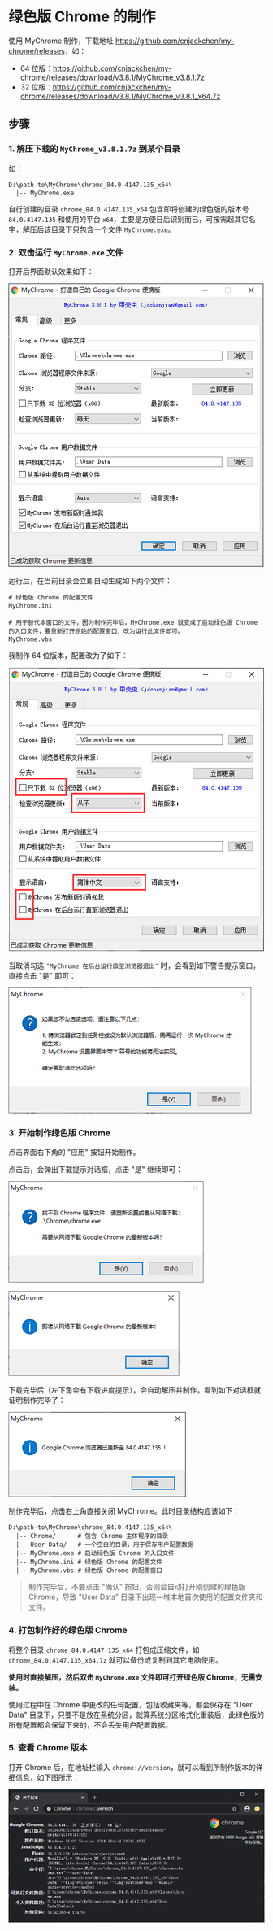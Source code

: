 # 绿色版 Chrome 的制作

使用 MyChrome 制作，下载地址 <https://github.com/cnjackchen/my-chrome/releases>，如：

- 64 位版：<https://github.com/cnjackchen/my-chrome/releases/download/v3.8.1/MyChrome_v3.8.1.7z>
- 32 位版：<https://github.com/cnjackchen/my-chrome/releases/download/v3.8.1/MyChrome_v3.8.1_x64.7z>

## 步骤

### 1. 解压下载的 `MyChrome_v3.8.1.7z` 到某个目录

如：

```
D:\path-to\MyChrome\chrome_84.0.4147.135_x64\
  |-- MyChrome.exe
```

自行创建的目录 `chrome_84.0.4147.135_x64` 包含即将创建的绿色版的版本号 `84.0.4147.135` 和使用的平台 `x64`，主要是方便日后识别而已，可按需起其它名字，解压后该目录下只包含一个文件 `MyChrome.exe`。

### 2. 双击运行 `MyChrome.exe` 文件

打开后界面默认效果如下：

![](./assets/2020-08-24-my-chrome/MyChrome-01-default.png)

运行后，在当前目录会立即自动生成如下两个文件：

```shell
# 绿色版 Chrome 的配置文件
MyChrome.ini

# 用于替代本窗口的文件，因为制作完毕后，MyChrome.exe 就变成了启动绿色版 Chrome 的入口文件，要重新打开原始的配置窗口，改为运行此文件即可。
MyChrome.vbs
```

我制作 64 位版本，配置改为了如下：

![](./assets/2020-08-24-my-chrome/MyChrome-02-config-guide.png)

当取消勾选 `"MyChrome 在后台运行直至浏览器退出"` 时，会看到如下警告提示窗口，直接点击 "是" 即可：

![](./assets/2020-08-24-my-chrome/MyChrome-03-warn.png)

### 3. 开始制作绿色版 Chrome

点击界面右下角的 "应用" 按钮开始制作。

点击后，会弹出下载提示对话框，点击 "是" 继续即可：

![](./assets/2020-08-24-my-chrome/MyChrome-04-download-confirm-1.png)

![](./assets/2020-08-24-my-chrome/MyChrome-04-download-confirm-2.png)

下载完毕后（左下角会有下载进度提示），会自动解压并制作，看到如下对话框就证明制作完毕了：

![](./assets/2020-08-24-my-chrome/MyChrome-05-success.png)

制作完毕后，点击右上角直接关闭 MyChrome。此时目录结构应该如下：

```shell
D:\path-to\MyChrome\chrome_84.0.4147.135_x64\
  |-- Chrome/      # 包含 Chrome 主体程序的目录
  |-- User Data/   # 一个空白的目录，用于保存用户配置数据
  |-- MyChrome.exe # 启动绿色版 Chrome 的入口文件
  |-- MyChrome.ini # 绿色版 Chrome 的配置文件
  |-- MyChrome.vbs # 绿色版 Chrome 的配置窗口
```

> 制作完毕后，不要点击 "确认" 按钮，否则会自动打开刚创建的绿色版 Chrome，导致 "User Data" 目录下出现一堆本地首次使用的配置文件夹和文件。

### 4. 打包制作好的绿色版 Chrome

将整个目录 `chrome_84.0.4147.135_x64` 打包成压缩文件，如 `chrome_84.0.4147.135_x64.7z` 就可以备份或复制到其它电脑使用。

**使用时直接解压，然后双击 `MyChrome.exe` 文件即可打开绿色版 Chrome，无需安装。**

使用过程中在 Chrome 中更改的任何配置，包括收藏夹等，都会保存在 "User Data" 目录下，只要不是放在系统分区，就算系统分区格式化重装后，此绿色版的所有配置都会保留下来的，不会丢失用户配置数据。

### 5. 查看 Chrome 版本

打开 Chrome 后，在地址栏输入 `chrome://version`，就可以看到所制作版本的详细信息，如下图所示：

![](./assets/2020-08-24-my-chrome/chrome-version.png)
